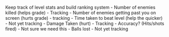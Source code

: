  Keep track of level stats and build ranking system
	- Number of enemies killed (helps grade)
		- Tracking
	- Number of enemies getting past you on screen (hurts grade)
		- tracking
	- Time taken to beat level (help the quicker)
		- Not yet tracking
	- Damage Taken (hurt)
		- Tracking
	- Accuracy? (Hits/shots fired)
		- Not sure we need this
	- Balls lost
		- Not yet tracking